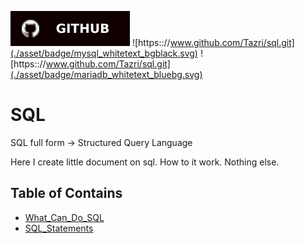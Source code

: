 [![GITHUB PROFILE](./asset/badge/github.svg)](https://github.com/Tazri)
![https:://www.github.com/Tazri/sql.git](./asset/badge/mysql_whitetext_bgblack.svg)
![https:://www.github.com/Tazri/sql.git](./asset/badge/mariadb_whitetext_bluebg.svg)

SQL
====
SQL full form -> Structured Query Language

Here I create little document on sql. How to it work. Nothing else.

Table of Contains 
---------------------
- [What_Can_Do_SQL](#what_can_do_sql)
- [SQL_Statements](#sql_statements)


